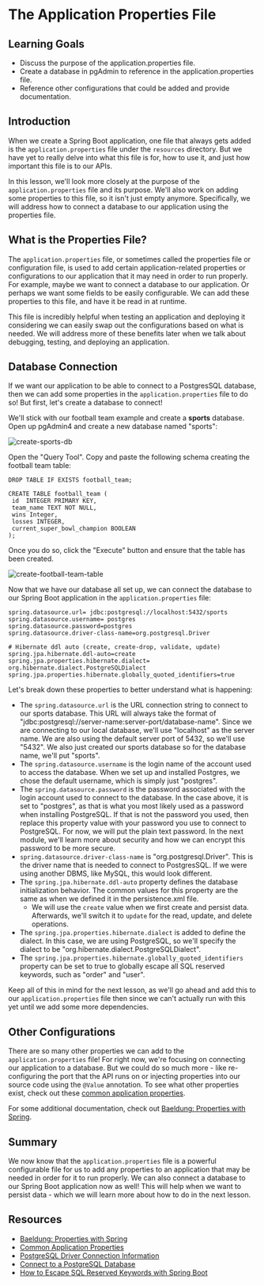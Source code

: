 # The Application Properties File

## Learning Goals

- Discuss the purpose of the application.properties file.
- Create a database in pgAdmin to reference in the application.properties file.
- Reference other configurations that could be added and provide documentation.

## Introduction

When we create a Spring Boot application, one file that always gets added is
the `application.properties` file under the `resources` directory. But we have yet
to really delve into what this file is for, how to use it, and just how important
this file is to our APIs.

In this lesson, we'll look more closely at the purpose of the
`application.properties` file and its purpose. We'll also work on adding some
properties to this file, so it isn't just empty anymore. Specifically, we will
address how to connect a database to our application using the properties file.

## What is the Properties File?

The `application.properties` file, or sometimes called the properties file or
configuration file, is used to add certain application-related properties or
configurations to our application that it may need in order to run properly. For
example, maybe we want to connect a database to our application. Or perhaps we
want some fields to be easily configurable. We can add these properties to this
file, and have it be read in at runtime.

This file is incredibly helpful when testing an application and deploying it
considering we can easily swap out the configurations based on what is needed. We
will address more of these benefits later when we talk about debugging, testing,
and deploying an application.

## Database Connection

If we want our application to be able to connect to a PostgresSQL database, then
we can add some properties in the `application.properties` file to do so! But
first, let's create a database to connect!

We'll stick with our football team example and create a **sports** database. Open
up pgAdmin4 and create a new database named "sports":

![create-sports-db](https://curriculum-content.s3.amazonaws.com/spring-mod-1/application-properties/create-sports-db.png)

Open the "Query Tool". Copy and paste the following schema creating the football
team table:

```postgresql
DROP TABLE IF EXISTS football_team;

CREATE TABLE football_team (
 id  INTEGER PRIMARY KEY,
 team_name TEXT NOT NULL,
 wins Integer,
 losses INTEGER,
 current_super_bowl_champion BOOLEAN
);
```

Once you do so, click the "Execute" button and ensure that the table has been
created.

![create-football-team-table](https://curriculum-content.s3.amazonaws.com/spring-mod-1/application-properties/create-football-team-table.png)

Now that we have our database all set up, we can connect the database to our
Spring Boot application in the `application.properties` file:

```properties
spring.datasource.url= jdbc:postgresql://localhost:5432/sports
spring.datasource.username= postgres
spring.datasource.password=postgres
spring.datasource.driver-class-name=org.postgresql.Driver

# Hibernate ddl auto (create, create-drop, validate, update)
spring.jpa.hibernate.ddl-auto=create
spring.jpa.properties.hibernate.dialect= org.hibernate.dialect.PostgreSQLDialect
spring.jpa.properties.hibernate.globally_quoted_identifiers=true
```

Let's break down these properties to better understand what is happening:

- The `spring.datasource.url` is the URL connection string to connect to our
  sports database. This URL will always take the format of
  "jdbc:postgresql://server-name:server-port/database-name". Since we are
  connecting to our local database, we'll use "localhost" as the server name. We
  are also using the default server port of 5432, so we'll use "5432". We also
  just created our sports database so for the database name, we'll put "sports".
- The `spring.datasource.username` is the login name of the account used to access
  the database. When we set up and installed Postgres, we chose the default
  username, which is simply just "postgres".
- The `spring.datasource.password` is the password associated with the login
  account used to connect to the database. In the case above, it is set to
  "postgres", as that is what you most likely used as a password when installing
  PostgreSQL. If that is not the password you used, then replace this property
  value with your password you use to connect to PostgreSQL. For now, we will
  put the plain text password. In the next module, we'll learn more about security
  and how we can encrypt this password to be more secure.
- `spring.datasource.driver-class-name` is "org.postgresql.Driver". This is the
  driver name that is needed to connect to PostgresSQL. If we were using another
  DBMS, like MySQL, this would look different.
- The `spring.jpa.hibernate.ddl-auto` property defines the database initialization
  behavior. The common values for this property are the same as when we defined it
  in the persistence.xml file.
  - We will use the `create` value when we first create and persist data.
    Afterwards, we'll switch it to `update` for the read, update, and delete
    operations.
- The `spring.jpa.properties.hibernate.dialect` is added to define the dialect. In
  this case, we are using PostgreSQL, so we'll specify the dialect to be
  "org.hibernate.dialect.PostgreSQLDialect".
- The `spring.jpa.properties.hibernate.globally_quoted_identifiers` property can
  be set to true to globally escape all SQL reserved keywords, such as "order"
  and "user".

Keep all of this in mind for the next lesson, as we'll go ahead and add this to
our `application.properties` file then since we can't actually run with this yet
until we add some more dependencies.

## Other Configurations

There are so many other properties we can add to the `application.properties`
file! For right now, we're focusing on connecting our application to a database.
But we could do so much more - like re-configuring the port that the API runs on
or injecting properties into our source code using the `@Value` annotation. To see
what other properties exist, check out these
[common application properties](https://docs.spring.io/spring-boot/docs/current/reference/html/application-properties.html#appendix.application-properties.core).

For some additional documentation, check out
[Baeldung: Properties with Spring](https://www.baeldung.com/properties-with-spring).

## Summary

We now know that the `application.properties` file is a powerful configurable file
for us to add any properties to an application that may be needed in order for it
to run properly. We can also connect a database to our Spring Boot application now
as well! This will help when we want to persist data - which we will learn more
about how to do in the next lesson.

## Resources

- [Baeldung: Properties with Spring](https://www.baeldung.com/properties-with-spring)
- [Common Application Properties](https://docs.spring.io/spring-boot/docs/current/reference/html/application-properties.html#appendix.application-properties.core)
- [PostgreSQL Driver Connection Information](https://docs.oracle.com/cd/E19509-01/820-3497/agqka/index.html)
- [Connect to a PostgreSQL Database](https://www.bezkoder.com/spring-boot-postgresql-example/)
- [How to Escape SQL Reserved Keywords with Spring Boot](https://www.chrouki.com/posts/escape-sql-reserved-keywords-jpa-hibernate/)
